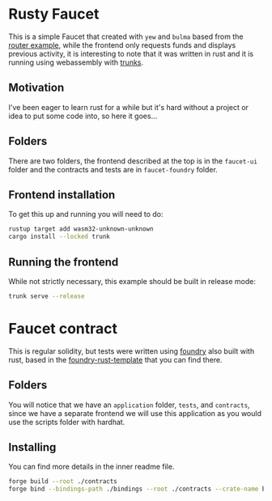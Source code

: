 # Rusty Faucet

This is a simple Faucet that created with `yew` and `bulma` based from the [router example](https://github.com/yewstack/yew/tree/master/examples/router), while the frontend only requests funds and displays previous activity, it is interesting to note that it was written in rust and it is running using webassembly with [trunks](https://trunkrs.dev/).

## Motivation

I've been eager to learn rust for a while but it's hard without a project or idea to put some code into, so here it goes...

## Folders

There are two folders, the frontend described at the top is in the `faucet-ui` folder and the contracts and tests are in `faucet-foundry` folder.

## Frontend installation

To get this up and running you will need to do:

```bash
rustup target add wasm32-unknown-unknown
cargo install --locked trunk
```

## Running the frontend

While not strictly necessary, this example should be built in release mode:

```bash
trunk serve --release
```

# Faucet contract

This is regular solidity, but tests were written using [foundry](https://github.com/gakonst/foundry) also built with rust, based in the [foundry-rust-template](https://github.com/gakonst/foundry-rust-template) that you can find there.

## Folders

You will notice that we have an `application` folder, `tests`, and `contracts`, since we have a separate frontend we will use this application as you would use the scripts folder with hardhat.

## Installing

You can find more details in the inner readme file.

```bash
forge build --root ./contracts
forge bind --bindings-path ./bindings --root ./contracts --crate-name bindings
```
